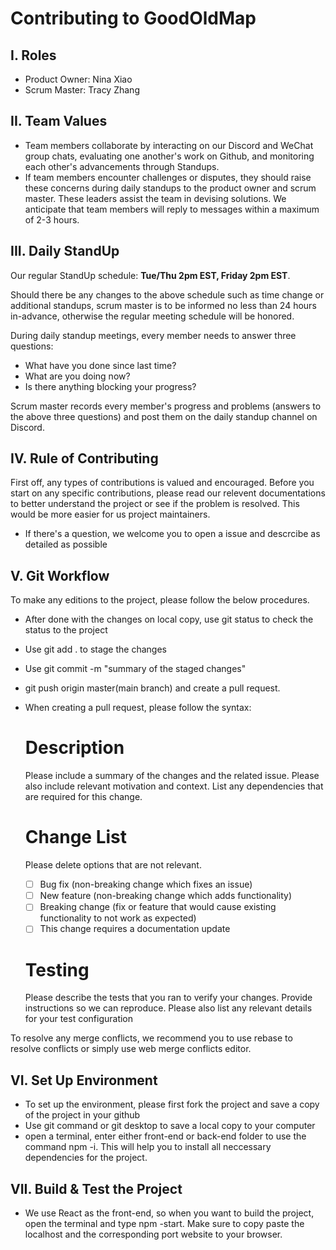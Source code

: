 # Contributing to GoodOldMap
## I. Roles
   - Product Owner: Nina Xiao
   - Scrum Master: Tracy Zhang

## II. Team Values
  - Team members collaborate by interacting on our Discord and WeChat group chats, evaluating one another's work on Github, and monitoring each other's advancements through Standups.
  - If team members encounter challenges or disputes, they should raise these concerns during daily standups to the product owner and scrum master. These leaders assist the team in devising solutions. We anticipate that team members will reply to messages within a maximum of 2-3 hours.

## III. Daily StandUp
  Our regular StandUp schedule: **Tue/Thu 2pm EST, Friday 2pm EST**. 

  Should there be any changes to the above schedule such as time change or additional standups, scrum master is to be informed no less than 24 hours in-advance, otherwise the regular meeting schedule will be honored.

   During daily standup meetings, every member needs to answer three questions:
   - What have you done since last time?
   - What are you doing now?
   - Is there anything blocking your progress?
     
Scrum master records every member's progress and problems (answers to the above three questions) and post them on the daily standup channel on Discord.
        
## IV. Rule of Contributing

First off, any types of contributions is valued and encouraged. Before you start on any specific contributions, please read our relevent documentations to better understand the project or see if the problem is resolved. This would be more easier for us project maintainers. 
   - If there's a question, we welcome you to open a issue and descrcibe as detailed as possible 

## V. Git Workflow

To make any editions to the project, please follow the below procedures.
   - After done with the changes on local copy, use git status to check the status to the project
   - Use git add . to stage the changes
   - Use git commit -m "summary of the staged changes"
   - git push origin master(main branch) and create a pull request.
   - When creating a pull request, please follow the syntax:
     # Description

      Please include a summary of the changes and the related issue. Please also include relevant motivation and context.          List any dependencies that are required for this change.


      # Change List

      Please delete options that are not relevant.

      - [ ] Bug fix (non-breaking change which fixes an issue)
      - [ ] New feature (non-breaking change which adds functionality)
      - [ ] Breaking change (fix or feature that would cause existing functionality to not work as expected)
      - [ ] This change requires a documentation update

      # Testing

      Please describe the tests that you ran to verify your changes. Provide instructions so we can reproduce. Please also         list any relevant details for your test configuration

To resolve any merge conflicts, we recommend you to use rebase to resolve conflicts or simply use web merge conflicts editor.


## VI. Set Up Environment
   - To set up the environment, please first fork the project and save a copy of the project in your github
   - Use git command or git desktop to save a local copy to your computer
   - open a terminal, enter either front-end or back-end folder to use the command npm -i. This will help you to install all neccessary dependencies for the project.

## VII. Build & Test the Project
   - We use React as the front-end, so when you want to build the project, open the terminal and type npm -start. Make sure to copy paste the localhost and the corresponding port website to your browser. 



